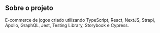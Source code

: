 ## Sobre o projeto
E-commerce de jogos criado utilizando TypeScript, React, NextJS, Strapi, Apollo, GraphQL, Jest, Testing Library, Storybook e Cypress.